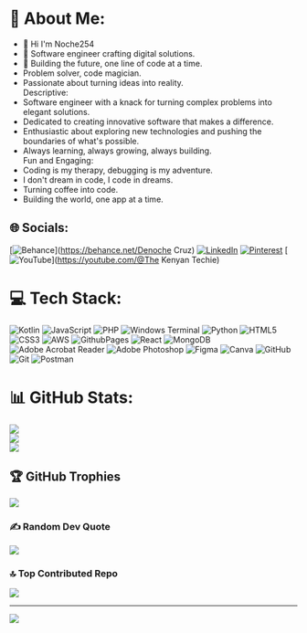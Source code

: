 # 💫 About Me:
- 👋 Hi I'm Noche254 <br>
- 👀 Software engineer crafting digital solutions.<br>
- 🌱 Building the future, one line of code at a time.<br>
-    Problem solver, code magician.<br>
-    Passionate about turning ideas into reality.<br>
Descriptive:<br>
  - Software engineer with a knack for turning complex problems into elegant solutions.<br>
  - Dedicated to creating innovative software that makes a difference.<br>
  - Enthusiastic about exploring new technologies and pushing the boundaries of what's possible.<br>
  - Always learning, always growing, always building.<br>
Fun and Engaging:<br>
   -  Coding is my therapy, debugging is my adventure.<br>
   -  I don't dream in code, I code in dreams.<br>
   -  Turning coffee into code.<br>
   -  Building the world, one app at a time.<br> 


## 🌐 Socials:
[![Behance](https://img.shields.io/badge/Behance-1769ff?logo=behance&logoColor=white)](https://behance.net/Denoche Cruz) [![LinkedIn](https://img.shields.io/badge/LinkedIn-%230077B5.svg?logo=linkedin&logoColor=white)](https://linkedin.com/in/https://www.linkedin.com/in/dennis-otieno-79794b194/) [![Pinterest](https://img.shields.io/badge/Pinterest-%23E60023.svg?logo=Pinterest&logoColor=white)](https://pinterest.com/Noche254) [![YouTube](https://img.shields.io/badge/YouTube-%23FF0000.svg?logo=YouTube&logoColor=white)](https://youtube.com/@The Kenyan Techie) 

# 💻 Tech Stack:
![Kotlin](https://img.shields.io/badge/kotlin-%237F52FF.svg?style=for-the-badge&logo=kotlin&logoColor=white) ![JavaScript](https://img.shields.io/badge/javascript-%23323330.svg?style=for-the-badge&logo=javascript&logoColor=%23F7DF1E) ![PHP](https://img.shields.io/badge/php-%23777BB4.svg?style=for-the-badge&logo=php&logoColor=white) ![Windows Terminal](https://img.shields.io/badge/Windows%20Terminal-%234D4D4D.svg?style=for-the-badge&logo=windows-terminal&logoColor=white) ![Python](https://img.shields.io/badge/python-3670A0?style=for-the-badge&logo=python&logoColor=ffdd54) ![HTML5](https://img.shields.io/badge/html5-%23E34F26.svg?style=for-the-badge&logo=html5&logoColor=white) ![CSS3](https://img.shields.io/badge/css3-%231572B6.svg?style=for-the-badge&logo=css3&logoColor=white) ![AWS](https://img.shields.io/badge/AWS-%23FF9900.svg?style=for-the-badge&logo=amazon-aws&logoColor=white) ![GithubPages](https://img.shields.io/badge/github%20pages-121013?style=for-the-badge&logo=github&logoColor=white) ![React](https://img.shields.io/badge/react-%2320232a.svg?style=for-the-badge&logo=react&logoColor=%2361DAFB) ![MongoDB](https://img.shields.io/badge/MongoDB-%234ea94b.svg?style=for-the-badge&logo=mongodb&logoColor=white) ![Adobe Acrobat Reader](https://img.shields.io/badge/Adobe%20Acrobat%20Reader-EC1C24.svg?style=for-the-badge&logo=Adobe%20Acrobat%20Reader&logoColor=white) ![Adobe Photoshop](https://img.shields.io/badge/adobe%20photoshop-%2331A8FF.svg?style=for-the-badge&logo=adobe%20photoshop&logoColor=white) ![Figma](https://img.shields.io/badge/figma-%23F24E1E.svg?style=for-the-badge&logo=figma&logoColor=white) ![Canva](https://img.shields.io/badge/Canva-%2300C4CC.svg?style=for-the-badge&logo=Canva&logoColor=white) ![GitHub](https://img.shields.io/badge/github-%23121011.svg?style=for-the-badge&logo=github&logoColor=white) ![Git](https://img.shields.io/badge/git-%23F05033.svg?style=for-the-badge&logo=git&logoColor=white) ![Postman](https://img.shields.io/badge/Postman-FF6C37?style=for-the-badge&logo=postman&logoColor=white)
# 📊 GitHub Stats:
![](https://github-readme-stats.vercel.app/api?username=Noche254&theme=dark&hide_border=false&include_all_commits=false&count_private=false)<br/>
![](https://github-readme-streak-stats.herokuapp.com/?user=Noche254&theme=dark&hide_border=false)<br/>
![](https://github-readme-stats.vercel.app/api/top-langs/?username=Noche254&theme=dark&hide_border=false&include_all_commits=false&count_private=false&layout=compact)

## 🏆 GitHub Trophies
![](https://github-profile-trophy.vercel.app/?username=Noche254&theme=radical&no-frame=false&no-bg=true&margin-w=4)

### ✍️ Random Dev Quote
![](https://quotes-github-readme.vercel.app/api?type=horizontal&theme=radical)

### 🔝 Top Contributed Repo
![](https://github-contributor-stats.vercel.app/api?username=Noche254&limit=5&theme=dark&combine_all_yearly_contributions=true)

---
[![](https://visitcount.itsvg.in/api?id=Noche254&icon=0&color=0)](https://visitcount.itsvg.in)

<!-- Proudly created with Nocheinc -->
